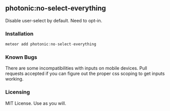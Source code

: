 ## photonic:no-select-everything

Disable user-select by default. Need to opt-in.


### Installation

````js
meteor add photonic:no-select-everything
````


### Known Bugs

There are some incompatibilities with inputs on mobile devices.  Pull requests accepted if you can figure out the proper css scoping to get inputs working.

### Licensing

MIT License.  Use as you will.
